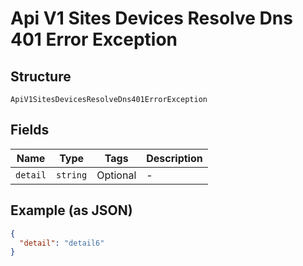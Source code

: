 
# Api V1 Sites Devices Resolve Dns 401 Error Exception

## Structure

`ApiV1SitesDevicesResolveDns401ErrorException`

## Fields

| Name | Type | Tags | Description |
|  --- | --- | --- | --- |
| `detail` | `string` | Optional | - |

## Example (as JSON)

```json
{
  "detail": "detail6"
}
```


